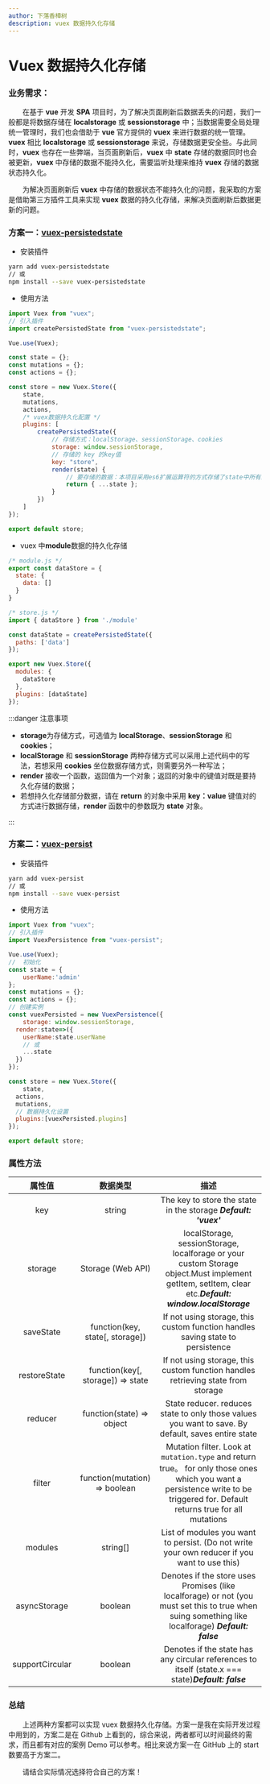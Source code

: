 ```yaml
---
author: 下落香樟树
description: vuex 数据持久化存储
---
```


# Vuex 数据持久化存储

### 业务需求：

&emsp;&emsp;在基于 **vue** 开发 **SPA** 项目时，为了解决页面刷新后数据丢失的问题，我们一般都是将数据存储在 **localstorage** 或 **sessionstorage** 中；当数据需要全局处理统一管理时，我们也会借助于 **vue** 官方提供的 **vuex** 来进行数据的统一管理。**vuex** 相比 **localstorage** 或 **sessionstorage** 来说，存储数据更安全些。与此同时，**vuex** 也存在一些弊端，当页面刷新后，**vuex** 中 **state** 存储的数据同时也会被更新，**vuex** 中存储的数据不能持久化，需要监听处理来维持 **vuex** 存储的数据状态持久化。

&emsp;&emsp;为解决页面刷新后 **vuex** 中存储的数据状态不能持久化的问题，我采取的方案是借助第三方插件工具来实现 **vuex** 数据的持久化存储，来解决页面刷新后数据更新的问题。

### 方案一：[**vuex-persistedstate**](https://github.com/robinvdvleuten/vuex-persistedstate#readme)

-   安装插件

```bash title="插件安装"
yarn add vuex-persistedstate
// 或
npm install --save vuex-persistedstate
```

-   使用方法

```javascript title="代码示例"
import Vuex from "vuex";
// 引入插件
import createPersistedState from "vuex-persistedstate";

Vue.use(Vuex);

const state = {};
const mutations = {};
const actions = {};

const store = new Vuex.Store({
	state,
	mutations,
	actions,
	/* vuex数据持久化配置 */
	plugins: [
		createPersistedState({
			// 存储方式：localStorage、sessionStorage、cookies
			storage: window.sessionStorage,
			// 存储的 key 的key值
			key: "store",
			render(state) {
				// 要存储的数据：本项目采用es6扩展运算符的方式存储了state中所有的数据
				return { ...state };
			}
		})
	]
});

export default store;
```

-   vuex 中**module**数据的持久化存储

```javascript title="代码示例"
/* module.js */
export const dataStore = {
  state: {
    data: []
  }
}

/* store.js */
import { dataStore } from './module'

const dataState = createPersistedState({
  paths: ['data']
});

export new Vuex.Store({
  modules: {
    dataStore
  },
  plugins: [dataState]
});
```

:::danger 注意事项

-   **storage**为存储方式，可选值为 **localStorage**、**sessionStorage** 和 **cookies**；
-   **localStorage** 和 **sessionStorage** 两种存储方式可以采用上述代码中的写法，若想采用 **cookies** 坐位数据存储方式，则需要另外一种写法；
-   **render** 接收一个函数，返回值为一个对象；返回的对象中的键值对既是要持久化存储的数据；
-   若想持久化存储部分数据，请在 **return** 的对象中采用 **key：value** 键值对的方式进行数据存储，**render** 函数中的参数既为 **state** 对象。

:::

### 方案二：[vuex-persist](https://github.com/championswimmer/vuex-persist#readme)

-   安装插件

```bash title="安装插件"
yarn add vuex-persist
// 或
npm install --save vuex-persist
```

-   使用方法

```javascript title="代码示例"
import Vuex from "vuex";
// 引入插件
import VuexPersistence from "vuex-persist";

Vue.use(Vuex);
//  初始化
const state = {
	userName:'admin'
};
const mutations = {};
const actions = {};
// 创建实例
const vuexPersisted = new VuexPersistence({
	storage: window.sessionStorage,
  render:state=>({
  	userName:state.userName
    // 或
    ...state
  })
});

const store = new Vuex.Store({
	state,
  actions,
  mutations,
  // 数据持久化设置
  plugins:[vuexPersisted.plugins]
});

export default store;
```

### 属性方法

|   **属性值**    |           **数据类型**            |                                                                                   **描述**                                                                                    |
| :-------------: | :-------------------------------: | :---------------------------------------------------------------------------------------------------------------------------------------------------------------------------: |
|       key       |              string               |                                                        The key to store the state in the storage _**Default: 'vuex'**_                                                        |
|     storage     |         Storage (Web API)         |             localStorage, sessionStorage, localforage or your custom Storage object.Must implement getItem, setItem, clear etc._**Default: window.localStorage**_             |
|    saveState    |  function(key, state[, storage])  |                                                If not using storage, this custom function handles saving state to persistence                                                 |
|  restoreState   | function(key[, storage]) => state |                                               If not using storage, this custom function handles retrieving state from storage                                                |
|     reducer     |     function(state) => object     |                                      State reducer. reduces state to only those values you want to save. By default, saves entire state                                       |
|     filter      |   function(mutation) => boolean   | Mutation filter. Look at `mutation.type` and return true。 for only those ones which you want a persistence write to be triggered for. Default returns true for all mutations |
|     modules     |             string[]              |                                         List of modules you want to persist. (Do not write your own reducer if you want to use this)                                          |
|  asyncStorage   |              boolean              |              Denotes if the store uses Promises (like localforage) or not (you must set this to true when suing something like localforage) _**Default: false**_              |
| supportCircular |              boolean              |                                      Denotes if the state has any circular references to itself (state.x === state)_**Default: false**_                                       |

### 总结

&emsp;&emsp;上述两种方案都可以实现 vuex 数据持久化存储。方案一是我在实际开发过程中用到的，方案二是在 Github 上看到的，综合来说，两者都可以时间最终的需求，而且都有对应的案例 Demo 可以参考。相比来说方案一在 GitHub 上的 start 数要高于方案二。

&emsp;&emsp;请结合实际情况选择符合自己的方案！
